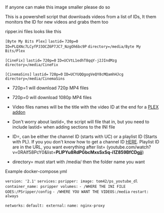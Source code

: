 If anyone can make this image smaller please do so



This is a powershell script that downloads videos from a list of IDs, It them monitors the ID for new videos and grabs them too



ripper.ini files looks like this

`[Byte My Bits Plex]`
`lastid=`
`720p=0`
`ID=PLQXNc7LCyfPJ3OCZ6P7JC7_NzgOh6bc9P`
`directory=/media/Byte My Bits/Plex`

`[CineFix]`
`lastid=`
`720p=0`
`ID=UCVtL1edhT8qqY-j2JIndMzg`
`directory=/media/CineFix`

`[CinemaSins]`
`lastid=`
`720p=0`
`ID=UCYUQQgogVeQY8cMQamhHJcg`
`directory=/media/CinemaSins` 



- 720p=1 will download 720p MP4 files
- 720p=0 will download 1080p MP4 files

- Video files names will be the title with the video ID at the end for a [PLEX addon](https://github.com/ZeroQI/YouTube-Agent.bundle)

- Don't worry about lastid=, the script will file that in, but you need to include lastid= when adding sections to the INI file

- ID=, can be either the channel ID (starts with UC) or a playlist ID (Starts with PL).  If you you don't know how to get a channel ID [HERE](http://johnnythetank.github.io/youtube-channel-name-converter/). Playlist ID are in the URL, you want everything after list= (youtube.com/watch?v=0RAlf58PcY0&list=**PLIPYu8RdPGbcMxsSxSq-i1Z859BfCDgjj**)

- directory= must start with /media/ then the folder name you want 




Example docker-compose.yml

`version: '2.1'`
`services:`
​    `psripper:`
​        `image: tom42/ps_youtube_dl`
​        `container_name: psripper`
​        `volumes:`
​            `- /WHERE THE INI FILE GOES:/PSripper/config`
​            `- /WHERE YOU WANT THE VIDEOS:/media`
​        `restart: always`

`networks:`
  `default:`
​    `external:`
​      `name: nginx-proxy`
